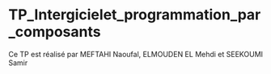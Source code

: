 # TP_Intergicielet_programmation_par_composants
Ce TP est réalisé par MEFTAHI Naoufal, ELMOUDEN EL Mehdi et SEEKOUMI Samir
